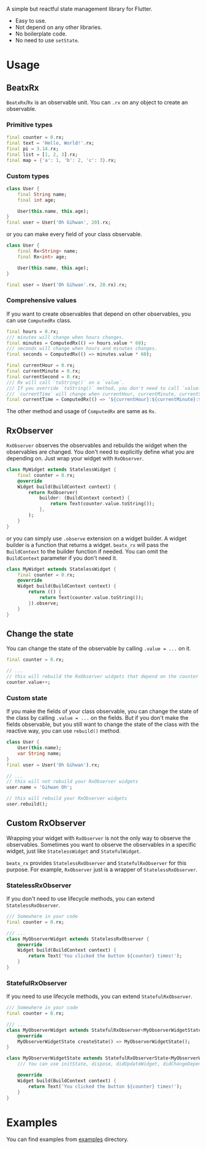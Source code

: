 A simple but reactful state management library for Flutter.

- Easy to use.
- Not depend on any other libraries.
- No boilerplate code.
- No need to use `setState`.

# Usage

## BeatxRx

`BeatxRx`/`Rx` is an observable unit. You can `.rx` on any object to create an observable.

### Primitive types

```dart
final counter = 0.rx;
final text = 'Hello, World!'.rx;
final pi = 3.14.rx;
final list = [1, 2, 3].rx;
final map = {'a': 1, 'b': 2, 'c': 3}.rx;
```

### Custom types

```dart
class User {
	final String name;
	final int age;

	User(this.name, this.age);
}
final user = User('Oh Gihwan', 20).rx;
```

or you can make every field of your class observable.

```dart
class User {
	final Rx<String> name;
	final Rx<int> age;

	User(this.name, this.age);
}

final user = User('Oh Gihwan'.rx, 20.rx).rx;
```

### Comprehensive values

If you want to create observables that depend on other observables,
you can use `ComputedRx` class.

```dart
final hours = 0.rx;
/// minutes will change when hours changes.
final minutes = ComputedRx(() => hours.value * 60);
/// seconds will change when hours and minutes changes.
final seconds = ComputedRx(() => minutes.value * 60);

final currentHour = 0.rx;
final currentMinute = 0.rx;
final currentSecond = 0.rx;
/// Rx will call `toString()` on a `value`.
/// If you override `toString()` method, you don't need to call `value.toString()`.
/// `currentTime` will change when currentHour, currentMinute, currentSecond changes.
final currentTime = ComputedRx(() => '${currentHour}:${currentMinute}:${currentSecond}');
```

The other method and usage of `ComputedRx` are same as `Rx`.

## RxObserver

`RxObserver` observes the observables and rebuilds the widget when the observables are changed.
You don't need to explicitly define what you are depending on. Just wrap your widget with `RxObserver`.

```dart
class MyWidget extends StatelessWidget {
	final counter = 0.rx;
	@override
	Widget build(BuildContext context) {
		return RxObserver(
			builder: (BuildContext context) {
				return Text(counter.value.toString());
			},
		);
	}
}
```

or you can simply use `.observe` extension on a widget builder.
A widget builder is a function that returns a widget.
`beatx_rx` will pass the `BuildContext` to the builder function if needed.
You can omit the `BuildContext` parameter if you don't need it.

```dart
class MyWidget extends StatelessWidget {
	final counter = 0.rx;
	@override
	Widget build(BuildContext context) {
		return (() {
			return Text(counter.value.toString());
		}).observe;
	}
}
```

## Change the state

You can change the state of the observable by calling `.value = ...` on it.

```dart
final counter = 0.rx;

// ...
// this will rebuild the RxObserver widgets that depend on the counter
counter.value++;
```

### Custom state

If you make the fields of your class observable,
you can change the state of the class by calling `.value = ...` on the fields.
But if you don't make the fields observable, but you still want to change the state of the class
with the reactive way, you can use `rebuild()` method.

```dart
class User {
	User(this.name);
	var String name;
}
final user = User('Oh Gihwan').rx;

// ...
// this will not rebuild your RxObserver widgets
user.name = 'Gihwan Oh';

// this will rebuild your RxObserver widgets
user.rebuild();
```

## Custom RxObserver

Wrapping your widget with `RxObserver` is not the only way to observe the observables.
Sometimes you want to observe the observables in a specific widget,
just like `StatelessWidget` and `StatefulWidget`.

`beatx_rx` provides `StatelessRxObserver` and `StatefulRxObserver` for this purpose.
For example, `RxObserver` just is a wrapper of `StatelessRxObserver`.

### StatelessRxObserver

If you don't need to use lifecycle methods, you can extend `StatelessRxObserver`.

```dart
/// Somewhere in your code
final counter = 0.rx;

/// ...
class MyObserverWidget extends StatelessRxObserver {
	@override
	Widget build(BuildContext context) {
		return Text('You clicked the button ${counter} times!');
	}
}
```

### StatefulRxObserver

If you need to use lifecycle methods, you can extend `StatefulRxObserver`.

```dart
/// Somewhere in your code
final counter = 0.rx;

/// ...
class MyObserverWidget extends StatefulRxObserver<MyObserverWidgetState> {
	@override
	MyObserverWidgetState createState() => MyObserverWidgetState();
}

class MyObserverWidgetState extends StatefulRxObserverState<MyObserverWidget> {
	/// You can use initState, dispose, didUpdateWidget, didChangeDependencies

	@override
	Widget build(BuildContext context) {
		return Text('You clicked the button ${counter} times!');
	}
}
```

# Examples

You can find examples from [examples](https://github.com/beatly-dev/beatx/tree/main/examples/rx)
directory.
